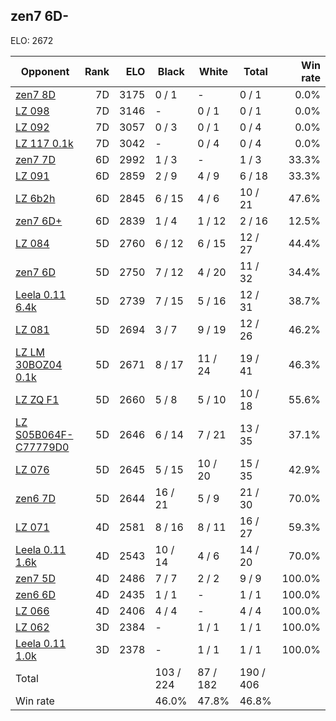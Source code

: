 ## zen7 6D- ##

ELO: 2672

Opponent | Rank | ELO | Black | White | Total | Win rate
---------|-----:|----:|-------|-------|-------|-------:
[zen7 8D](zen7%208D.md) | 7D | 3175 | 0 / 1 | - | 0 / 1 | 0.0%
[LZ 098](LZ%20098.md) | 7D | 3146 | - | 0 / 1 | 0 / 1 | 0.0%
[LZ 092](LZ%20092.md) | 7D | 3057 | 0 / 3 | 0 / 1 | 0 / 4 | 0.0%
[LZ 117 0.1k](LZ%20117%200.1k.md) | 7D | 3042 | - | 0 / 4 | 0 / 4 | 0.0%
[zen7 7D](zen7%207D.md) | 6D | 2992 | 1 / 3 | - | 1 / 3 | 33.3%
[LZ 091](LZ%20091.md) | 6D | 2859 | 2 / 9 | 4 / 9 | 6 / 18 | 33.3%
[LZ 6b2h](LZ%206b2h.md) | 6D | 2845 | 6 / 15 | 4 / 6 | 10 / 21 | 47.6%
[zen7 6D+](zen7%206D+.md) | 6D | 2839 | 1 / 4 | 1 / 12 | 2 / 16 | 12.5%
[LZ 084](LZ%20084.md) | 5D | 2760 | 6 / 12 | 6 / 15 | 12 / 27 | 44.4%
[zen7 6D](zen7%206D.md) | 5D | 2750 | 7 / 12 | 4 / 20 | 11 / 32 | 34.4%
[Leela 0.11 6.4k](Leela%200.11%206.4k.md) | 5D | 2739 | 7 / 15 | 5 / 16 | 12 / 31 | 38.7%
[LZ 081](LZ%20081.md) | 5D | 2694 | 3 / 7 | 9 / 19 | 12 / 26 | 46.2%
[LZ LM 30BOZ04 0.1k](LZ%20LM%2030BOZ04%200.1k.md) | 5D | 2671 | 8 / 17 | 11 / 24 | 19 / 41 | 46.3%
[LZ ZQ F1](LZ%20ZQ%20F1.md) | 5D | 2660 | 5 / 8 | 5 / 10 | 10 / 18 | 55.6%
[LZ S05B064F-C77779D0](LZ%20S05B064F-C77779D0.md) | 5D | 2646 | 6 / 14 | 7 / 21 | 13 / 35 | 37.1%
[LZ 076](LZ%20076.md) | 5D | 2645 | 5 / 15 | 10 / 20 | 15 / 35 | 42.9%
[zen6 7D](zen6%207D.md) | 5D | 2644 | 16 / 21 | 5 / 9 | 21 / 30 | 70.0%
[LZ 071](LZ%20071.md) | 4D | 2581 | 8 / 16 | 8 / 11 | 16 / 27 | 59.3%
[Leela 0.11 1.6k](Leela%200.11%201.6k.md) | 4D | 2543 | 10 / 14 | 4 / 6 | 14 / 20 | 70.0%
[zen7 5D](zen7%205D.md) | 4D | 2486 | 7 / 7 | 2 / 2 | 9 / 9 | 100.0%
[zen6 6D](zen6%206D.md) | 4D | 2435 | 1 / 1 | - | 1 / 1 | 100.0%
[LZ 066](LZ%20066.md) | 4D | 2406 | 4 / 4 | - | 4 / 4 | 100.0%
[LZ 062](LZ%20062.md) | 3D | 2384 | - | 1 / 1 | 1 / 1 | 100.0%
[Leela 0.11 1.0k](Leela%200.11%201.0k.md) | 3D | 2378 | - | 1 / 1 | 1 / 1 | 100.0%
Total | | | 103 / 224 | 87 / 182 | 190 / 406 | 
Win rate| | | 46.0% | 47.8% | 46.8% | 
